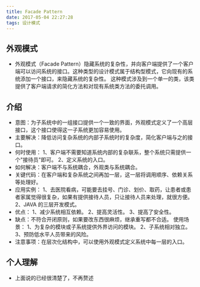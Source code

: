 ```yaml
---
title: Facade Pattern
date: 2017-05-04 22:27:28
tags: 设计模式
---
```

## 外观模式
* 外观模式（Facade Pattern）隐藏系统的复杂性，并向客户端提供了一个客户端可以访问系统的接口。这种类型的设计模式属于结构型模式，它向现有的系统添加一个接口，来隐藏系统的复杂性。
这种模式涉及到一个单一的类，该类提供了客户端请求的简化方法和对现有系统类方法的委托调用。

## 介绍
* 意图：为子系统中的一组接口提供一个一致的界面，外观模式定义了一个高层接口，这个接口使得这一子系统更加容易使用。
* 主要解决：降低访问复杂系统的内部子系统时的复杂度，简化客户端与之的接口。
* 何时使用： 1、客户端不需要知道系统内部的复杂联系，整个系统只需提供一个"接待员"即可。 2、定义系统的入口。
* 如何解决：客户端不与系统耦合，外观类与系统耦合。
* 关键代码：在客户端和复杂系统之间再加一层，这一层将调用顺序、依赖关系等处理好。
* 应用实例： 1、去医院看病，可能要去挂号、门诊、划价、取药，让患者或患者家属觉得很复杂，如果有提供接待人员，只让接待人员来处理，就很方便。 2、JAVA 的三层开发模式。
* 优点： 1、减少系统相互依赖。 2、提高灵活性。 3、提高了安全性。
* 缺点：不符合开闭原则，如果要改东西很麻烦，继承重写都不合适。
使用场景： 1、为复杂的模块或子系统提供外界访问的模块。 2、子系统相对独立。 3、预防低水平人员带来的风险。
* 注意事项：在层次化结构中，可以使用外观模式定义系统中每一层的入口。

## 个人理解
* 上面说的已经很清楚了，不再赘述
